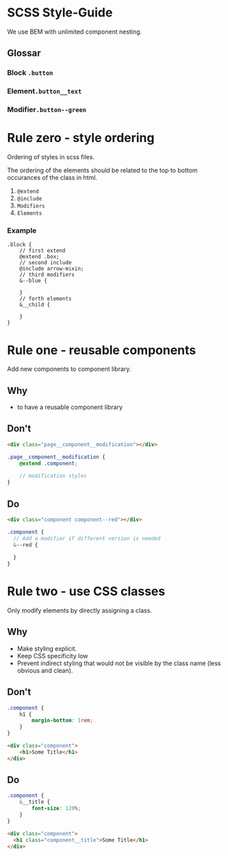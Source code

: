 # SCSS Style-Guide

We use BEM with unlimited component nesting.

## Glossar

### Block `.button`

### Element`.button__text`

### Modifier`.button--green`



# Rule zero - style ordering

Ordering of styles in scss files.

The ordering of the elements should be related to the top to bottom occurances of the class in html.

1. `@extend`
2. `@include`
3. `Modifiers`
4. `Elements`

### Example

```
.block {
	// first extend
	@extend .box;
	// second include
	@include arrow-mixin;
	// third modifiers
	&--blue {
	
	}
	// forth elements
	&__child {
	
	}
}
```



# Rule one - reusable components

Add new components to component library.

## Why

- to have a reusable component library

## Don't

```html
<div class="page__component__modification"></div>
```

```scss
.page__component__modification {
	@extend .component;
	
	// modification styles
}
```



## Do

```html
<div class="component component--red"></div>
```

```scss
.component {
  // Add a modifier if different version is needed
  &--red {
    
  }
}
```

# Rule two - use CSS classes

Only modify elements by directly assigning a class.

## Why

- Make styling explicit. 
- Keep CSS specificity low
- Prevent indirect styling that would not be visible by the class name (less obvious and clean).

## Don't 

```scss
.component {
	h1 {
		margin-bottom: 1rem;
	}
}
```

```html
<div class="component">
	<h1>Some Title</h1>
</div>
```

## Do

```scss
.component {
	&__title {
		font-size: 120%;
	}
}
```

```html
<div class="component">
  <h1 class="component__title">Some Title</h1>
</div>
```
